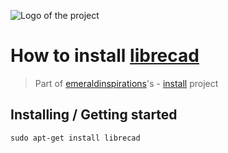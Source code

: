 ![Logo of the project](http://vps56132.vps.ovh.ca/logo.gitHub.png)

# How to install [librecad](http://librecad.org/cms/home.html)
> Part of [emeraldinspirations](https://github.com/emeraldinspirations)'s - [install](https://github.com/emeraldinspirations/install)
 project

## Installing / Getting started

```shell
sudo apt-get install librecad
```
